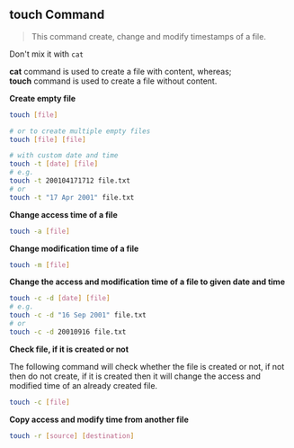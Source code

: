 ## touch Command

> This command create, change and modify timestamps of a file.

Don't mix it with `cat`

**cat** command is used to create a file with content, whereas;  
**touch** command is used to create a file without content.

**Create empty file**

```bash
touch [file]

# or to create multiple empty files
touch [file] [file]

# with custom date and time
touch -t [date] [file]
# e.g.
touch -t 200104171712 file.txt
# or
touch -t "17 Apr 2001" file.txt
```

**Change access time of a file**
```bash
touch -a [file]
```

**Change modification time of a file**
```bash
touch -m [file]
```

**Change the access and modification time of a file to given date and time**

```bash
touch -c -d [date] [file]
# e.g.
touch -c -d "16 Sep 2001" file.txt
# or
touch -c -d 20010916 file.txt
```

**Check file, if it is created or not**

The following command will check whether the file is created or not, if not then do not create, if it is created then it will change the access and modified time of an already created file.

```bash
touch -c [file]
```

**Copy access and modify time from another file**

```bash
touch -r [source] [destination]
```